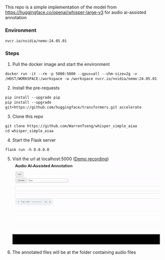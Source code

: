 This repo is a simple implementation of the model from https://huggingface.co/openai/whisper-large-v3 for audio ai-assisted annotation
</br>
### Environment
```
nvcr.io/nvidia/nemo:24.05.01
```
### Steps
1. Pull the docker image and start the environment
```
docker run -it --rm -p 5000:5000 --gpus=all --shm-size=2g -v /HOST/WORKSPACE:/workspace -w /workspace nvcr.io/nvidia/nemo:24.05.01
```
2. Install the pre-requests
```
pip install --upgrade pip
pip install --upgrade git+https://github.com/huggingface/transformers.git accelerate
```
3. Clone this repo
```
git clone https://github.com/WarrenTseng/whisper_simple_aiaa
cd whisper_simple_aiaa
```
4. Start the Flask server
```
flask run -h 0.0.0.0
```
5. Visit the url at localhost:5000 (<a href="https://drive.google.com/file/d/1LWyi1ixUPoGWgPEcsyBtTS5m4KIaiDu0/view?usp=sharing">Demo recording</a>)
![](https://github.com/WarrenTseng/whisper_simple_aiaa/blob/main/animation.gif)

6. The annotated files will be at the folder containing audio files
